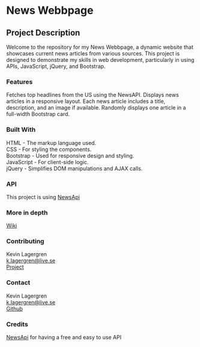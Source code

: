 # News Webbpage
## Project Description
Welcome to the repository for my News Webbpage, a dynamic website that showcases current news articles from various sources. This project is designed to demonstrate my skills in web development, particularly in using APIs, JavaScript, jQuery, and Bootstrap.


### Features
Fetches top headlines from the US using the NewsAPI.
Displays news articles in a responsive layout.
Each news article includes a title, description, and an image if available.
Randomly displays one article in a full-width Bootstrap card.

### Built With
HTML - The markup language used.  
CSS - For styling the components.  
Bootstrap - Used for responsive design and styling.  
JavaScript - For client-side logic.  
jQuery - Simplifies DOM manipulations and AJAX calls.  

### API  
This project is using [NewsApi](https://newsapi.org)

### More in depth
[Wiki](https://github.com/Lagergrenk/fe23-vh1-kevin-lagergren/wiki)

### Contributing
Kevin Lagergren  
k.lagergren@live.se  
[Project](https://github.com/Lagergrenk/fe23-vh1-kevin-lagergren/)



### Contact 
Kevin Lagergren  
k.lagergren@live.se  
[Github](https://github.com/Lagergrenk/)  

### Credits  
[NewsApi](https://newsapi.org) for having a free and easy to use API
